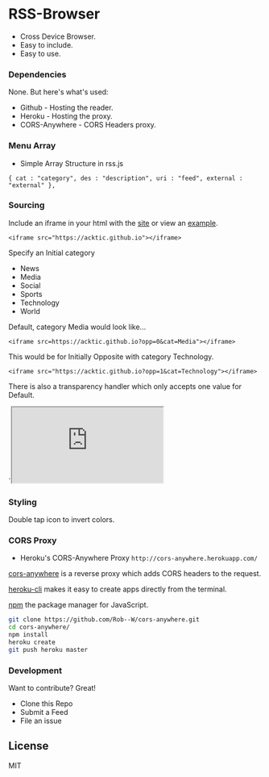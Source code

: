 # RSS-Browser

  - Cross Device Browser.
  - Easy to include.
  - Easy to use.


### Dependencies

None. But here's what's used:

* Github - Hosting the reader.
* Heroku - Hosting the proxy.
* CORS-Anywhere - CORS Headers proxy.

### Menu Array

* Simple Array Structure in rss.js

`{ cat : "category", des : "description", uri : "feed", external : "external" },`

### Sourcing

Include an iframe in your html with the [site](https://acktic.github.io) or view an [example](https://acktic.github.io/example).

`<iframe src="https://acktic.github.io"></iframe>`

Specify an Initial category

* News
* Media
* Social
* Sports
* Technology
* World

Default, category Media would look like...

`<iframe src=https://acktic.github.io?opp=0&cat=Media"></iframe>`

This would be for Initially Opposite with category Technology.

`<iframe src="https://acktic.github.io?opp=1&cat=Technology"></iframe>`

There is also a transparency handler which only accepts one value for Default.

`<iframe src="https://acktic.github.io?opp=0&cat=Media&transparent=1"></iframe>

### Styling

Double tap icon to invert colors.
 
### CORS Proxy

- Heroku's CORS-Anywhere Proxy
`http://cors-anywhere.herokuapp.com/`

[cors-anywhere](https://github.com/Rob--W/cors-anywhere) is a reverse proxy which adds CORS headers to the request.

[heroku-cli](https://github.com/heroku/cli) makes it easy to create apps directly from the terminal.

[npm](https://github.com/npm/cli) the package manager for JavaScript.

```sh
git clone https://github.com/Rob--W/cors-anywhere.git
cd cors-anywhere/
npm install
heroku create
git push heroku master
```

### Development

Want to contribute? Great!
- Clone this Repo
- Submit a Feed
- File an issue

License
----

MIT
